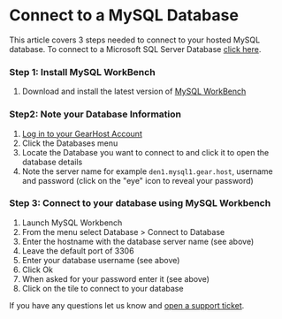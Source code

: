 # Connect to a MySQL Database
This article covers 3 steps needed to connect to your hosted MySQL database. To connect to a Microsoft SQL Server Database [click here](https://www.gearhost.com/documentation/connect-to-a-mssql-database).

### Step 1: Install MySQL WorkBench
1. Download and install the latest version of [MySQL WorkBench](https://dev.mysql.com/downloads/workbench/)

### Step2: Note your Database Information
1. [Log in to your GearHost Account](https://my.gearhost.com/account/login)
2. Click the Databases menu
3. Locate the Database you want to connect to and click it to open the database details
4. Note the server name for example `den1.mysql1.gear.host`, username and password (click on the "eye" icon to reveal your password)

### Step 3: Connect to your database using MySQL Workbench
1. Launch MySQL Workbench
2. From the menu select Database > Connect to Database
3. Enter the hostname with the database server name (see above)
4. Leave the default port of 3306
5. Enter your database username (see above)
6. Click Ok
7. When asked for your password enter it (see above)
8. Click on the tile to connect to your database

If you have any questions let us know and [open a support ticket](https://www.gearhost.com/documentation/how-to-open-a-support-ticket).